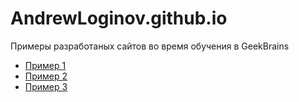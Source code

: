 # AndrewLoginov.github.io
Примеры разработаных сайтов во время обучения в GeekBrains
* [Пример 1](https://andrewloginov.github.io/site1/index.html)
* [Пример 2](https://andrewloginov.github.io/site2/index.html)
* [Пример 3](https://andrewloginov.github.io/site3/index.html)
